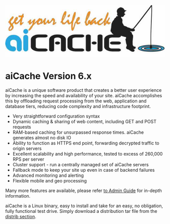![logo](https://github.com/aicache/v6/blob/master/static/ailogo.jpg)

# aiCache Version 6.x

aiCache is a unique software product that creates a better user experience by increasing the speed and availability of your site. aiCache accomplishes this by offloading request processing from the web, application and database tiers, reducing code complexity and infrastructure footprint.

* Very straightforward configuration syntax
* Dynamic caching & sharing of web content, including GET and POST requests
* RAM-based caching for unsurpassed response times. aiCache generates almost no disk IO
* Ability to function as HTTPS end point, forwarding decrypted traffic to origin servers
* Excellent scalability and high performance, tested to excess of 260,000 RPS per server
* Cluster support - run a centrally managed set of aiCache servers
* Fallback mode to keep your site up even in case of backend failures
* Advanced monitoring and alerting
* Flexible mobile and geo processing

Many more features are available, please refer [to Admin Guide](https://github.com/aicache/v6/blob/master/doc/aicache_adm_guide-600.pdf) for in-depth information.

aiCache is a Linux binary, easy to install and take for an easy, no obligation, fully functional test drive. Simply download a distribution tar file from the [distrib section](https://github.com/aicache/v6/tree/master/distrib).
